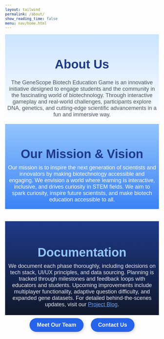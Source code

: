 ```yaml
---
layout: tailwind
permalink: /about/
show_reading_time: false 
menu: nav/home.html
---
```


<style>
  body {
    font-family: Arial, sans-serif;
  }
  
  .page-content {
    text-align: center;
  }

  .header {
    background: linear-gradient(to bottom, #cce4ff, white);
    padding: 20px 6px;
    color: black;
    text-align: center;
  }

  .header h1 {
    font-size: 40px;
    font-weight: bold;
    color: #1e3a8a;
  }

  .content {
    max-width: 800px;
    margin: 0 auto;
    font-size: 18px;
    color: #4b5563;
  }

  .section {
    max-width: 900px;
    margin: 40px auto;
    padding: 16px;
  }

  .section h2 {
    font-size: 30px;
    font-weight: bold;
    color: #1e3a8a;
  }

  .section-highlight {
    margin-bottom: 40px; /* Added for gap */
    background: linear-gradient(to bottom, #93c5fd, #3b82f6);
    padding: 20px 6px;
    color: white;
  }

  .section-highlight h2 {
    font-size: 40px;
    font-weight: bold;
    color: #1e3a8a;
    margin-bottom: 12px;
  }

  .section-highlight .content {
    max-width: 800px;
    margin: 0 auto;
    font-size: 18px;
    color: white;
  }

  .section-documentation {
    background: linear-gradient(to bottom, #1e3a8a, #0f172a);
    padding: 24px 6px;
    color: #e5e7eb;
  }

  .section-documentation h2 {
    font-size: 40px;
    font-weight: bold;
    color: #93c5fd;
    margin-bottom: 12px;
  }

  .section-documentation .content {
    max-width: 800px;
    margin: 0 auto;
    font-size: 18px;
    color: #e5e7eb;
  }

  .section-documentation a {
    color: #60a5fa;
    text-decoration: underline;
  }

  .section-documentation a:hover {
    color: #bfdbfe;
  }

  .buttons button {
    background-color: #2563eb;
    color: white;
    padding: 12px 24px;
    border: none;
    border-radius: 25px;
    font-size: 18px;
    font-weight: bold;
    cursor: pointer;
    margin: 10px;
    box-shadow: 2px 2px 10px rgba(0, 0, 0, 0.2);
  }

  .buttons button:hover {
    background-color: #1d4ed8;
  }

  .popup {
    position: fixed;
    inset: 0;
    background: rgba(0, 0, 0, 0.6);
    display: none;
    align-items: center;
    justify-content: center;
  }

  .popup-content {
    background: white;
    color: black; 
    padding: 20px;
    border-radius: 10px;
    width: 350px;
    position: relative;
    box-shadow: 2px 2px 20px rgba(0, 0, 0, 0.3);
  }

  .popup-content button {
    position: absolute;
    top: 10px;
    right: 10px;
    font-size: 20px;
    background: none;
    border: none;
    cursor: pointer;
  }

  .popup ul {
    text-align: left;
    color: #4b5563;
  }
</style>

<div class="header">
  <h1>About Us</h1>
  <p class="content">
    The GeneScope Biotech Education Game is an innovative initiative designed to engage students and the community in the fascinating world of biotechnology. Through interactive gameplay and real-world challenges, participants explore DNA, genetics, and cutting-edge scientific advancements in a fun and immersive way.
  </p>
</div>

<div class="page-content">
  <div class="section-highlight">
    <h2>Our Mission & Vision</h2>
    <p class="content">
      Our mission is to inspire the next generation of scientists and innovators by making biotechnology accessible and engaging. We envision a world where learning is interactive, inclusive, and drives curiosity in STEM fields. We aim to spark curiosity, inspire future scientists, and make biotech education accessible to all.
    </p>
  </div>

  <div class="section-documentation">
    <h2>Documentation</h2>
    <p class="content">
      We document each phase thoroughly, including decisions on tech stack, UI/UX principles, and data sourcing. Planning is tracked through milestones and feedback loops with educators and students. Upcoming improvements include multiplayer functionality, adaptive question difficulty, and expanded gene datasets. For detailed behind-the-scenes updates, visit our <a href="https://avikaprasad22.github.io/genescope/blogs/" target="_blank">Project Blog</a>.
    </p>
  </div>

  <div class="buttons">
    <button onclick="openPopup('teamPopup')">Meet Our Team</button>
    <button onclick="openPopup('contactPopup')">Contact Us</button>
  </div>
</div>

<div id="teamPopup" class="popup" onclick="closePopup(event, 'teamPopup')">
  <div class="popup-content">
    <button onclick="closePopup(event, 'teamPopup')">&times;</button>
    <h2>Our Team</h2>
    <ul>
      <li><strong>Avika</strong> - Scrum Master</li>
      <li><strong>Nora</strong> - Assistant Scrum Master</li>
      <li><strong>Soni</strong> - DNA Sequencing Simulation and AI Voice Bot</li>
      <li><strong>Katherine</strong> - UI Design and Implementation</li>
      <li><strong>Gabi</strong> - Trivia Question System</li>
      <li><strong>Zoe</strong> - Matching Game and Additional Quizzes</li>
    </ul>
  </div>
</div>

<div id="contactPopup" class="popup" onclick="closePopup(event, 'contactPopup')">
  <div class="popup-content">
    <button onclick="closePopup(event, 'contactPopup')">&times;</button>
    <h2>Get in Touch</h2>
    <p>Email: <a href="mailto:katherine.yx.chen@gmail.com">katherine.yx.chen@gmail.com</a></p>
    <p>Phone: +1 (858) 456-7890</p>
    <p>We are excited to collaborate with you!</p>
  </div>
</div>

<script>
  function openPopup(id) {
    document.getElementById(id).style.display = "flex";
  }

  function closePopup(event, id) {
    if (event.target.classList.contains("popup") || event.target.tagName === "BUTTON") {
      document.getElementById(id).style.display = "none";
    }
  }

  document.addEventListener("keydown", function (event) {
    if (event.key === "Escape") {
      document.querySelectorAll(".popup").forEach(popup => popup.style.display = "none");
    }
  });
</script>